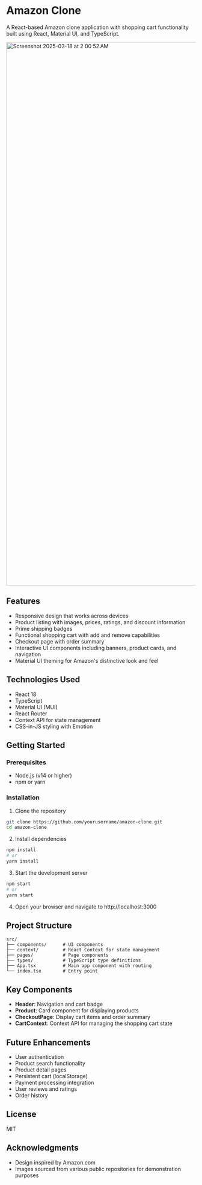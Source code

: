 # Amazon Clone

A React-based Amazon clone application with shopping cart functionality built using React, Material UI, and TypeScript.

<img width="1440" alt="Screenshot 2025-03-18 at 2 00 52 AM" src="https://github.com/user-attachments/assets/f61c29b4-1baf-4a5c-804c-a711fe6cb362" />


## Features

- Responsive design that works across devices
- Product listing with images, prices, ratings, and discount information
- Prime shipping badges
- Functional shopping cart with add and remove capabilities
- Checkout page with order summary
- Interactive UI components including banners, product cards, and navigation
- Material UI theming for Amazon's distinctive look and feel

## Technologies Used

- React 18
- TypeScript
- Material UI (MUI)
- React Router
- Context API for state management
- CSS-in-JS styling with Emotion

## Getting Started

### Prerequisites

- Node.js (v14 or higher)
- npm or yarn

### Installation

1. Clone the repository

```bash
git clone https://github.com/yourusername/amazon-clone.git
cd amazon-clone
```

2. Install dependencies

```bash
npm install
# or
yarn install
```

3. Start the development server

```bash
npm start
# or
yarn start
```

4. Open your browser and navigate to http://localhost:3000

## Project Structure

```
src/
├── components/      # UI components
├── context/         # React Context for state management
├── pages/           # Page components
├── types/           # TypeScript type definitions
├── App.tsx          # Main app component with routing
└── index.tsx        # Entry point
```

## Key Components

- **Header**: Navigation and cart badge
- **Product**: Card component for displaying products
- **CheckoutPage**: Display cart items and order summary
- **CartContext**: Context API for managing the shopping cart state

## Future Enhancements

- User authentication
- Product search functionality
- Product detail pages
- Persistent cart (localStorage)
- Payment processing integration
- User reviews and ratings
- Order history

## License

MIT

## Acknowledgments

- Design inspired by Amazon.com
- Images sourced from various public repositories for demonstration purposes
